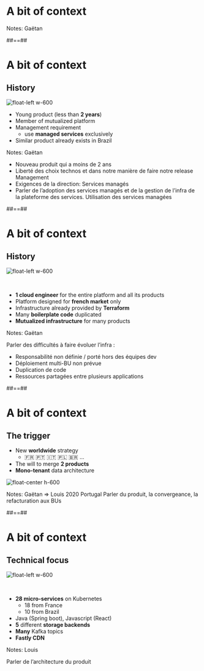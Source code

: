 <!-- .slide: data-background="./assets/images/patrick-fore-74TufExdP3Y-unsplash.jpg" class="transition" -->

# A bit of context

Notes: Gaëtan

##==##

# A bit of context
## History

![float-left w-600](./assets/images/books.jpg)

- Young product (less than **2 years**)
- Member of mutualized platform
- Management requirement
  - use **managed services** exclusively
- Similar product already exists in Brazil

Notes: Gaëtan
- Nouveau produit qui a moins de 2 ans 
- Liberté des choix technos et dans notre manière de faire notre release Management
- Exigences de la direction: Services managés 
- Parler de l’adoption des services managés et de la gestion de l’infra de la plateforme des services. Utilisation des services managées

##==##

# A bit of context
## History

![float-left w-600](./assets/images/clark-young-fQxMGkYXqFU-unsplash.jpg)

<br/>

- **1 cloud engineer** for the entire platform and all 
its products
- Platform designed for **french market** only
- Infrastructure already provided by **Terraform**
- Many **boilerplate code** duplicated
- **Mutualized infrastructure** for many products


Notes: 
Gaëtan

Parler des difficultés à faire évoluer l’infra :
- Responsabilité non définie / porté hors des équipes dev
- Déploiement multi-BU non prévue
- Duplication de code
- Ressources partagées entre plusieurs applications

##==##

# A bit of context
## The trigger

- New **worldwide** strategy 
  - 🇫🇷 🇵🇹 🇮🇹 🇵🇱 🇧🇷 ...
- The will to merge **2 products**
- **Mono-tenant** data architecture

![float-center h-600](./assets/images/fusion.jpg)

Notes: Gaëtan => Louis
2020 Portugal
Parler du produit, la convergeance, la refacturation aux BUs

##==##

# A bit of context
## Technical focus

![float-left w-600](./assets/images/storage.png)

<br/>

- **28 micro-services** on Kubernetes
  - 18 from France
  - 10 from Brazil
- Java (Spring boot), Javascript (React)
- **5** different **storage backends**
- **Many** Kafka topics
- **Fastly CDN**



Notes: Louis

Parler de l’architecture du produit
